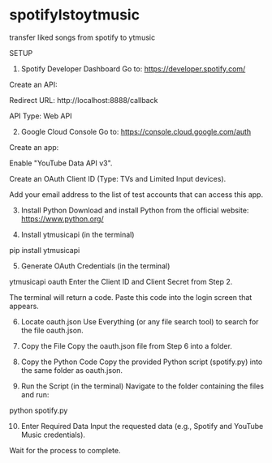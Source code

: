 # spotifylstoytmusic
transfer liked songs from spotify to ytmusic

SETUP

1. Spotify Developer Dashboard
Go to: https://developer.spotify.com/

Create an API:

Redirect URL: http://localhost:8888/callback

API Type: Web API

2. Google Cloud Console
Go to: https://console.cloud.google.com/auth

Create an app:

Enable "YouTube Data API v3".

Create an OAuth Client ID (Type: TVs and Limited Input devices).

Add your email address to the list of test accounts that can access this app.

3. Install Python
Download and install Python from the official website: https://www.python.org/

4. Install ytmusicapi (in the terminal)

pip install ytmusicapi

5. Generate OAuth Credentials (in the terminal)

ytmusicapi oauth
Enter the Client ID and Client Secret from Step 2.

The terminal will return a code. Paste this code into the login screen that appears.

6. Locate oauth.json
Use Everything (or any file search tool) to search for the file oauth.json.

7. Copy the File
Copy the oauth.json file from Step 6 into a folder.

8. Copy the Python Code
Copy the provided Python script (spotify.py) into the same folder as oauth.json.

9. Run the Script (in the terminal)
Navigate to the folder containing the files and run:

python spotify.py

10. Enter Required Data
Input the requested data (e.g., Spotify and YouTube Music credentials).

Wait for the process to complete.
